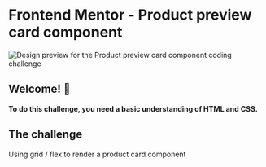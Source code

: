 # Frontend Mentor - Product preview card component

![Design preview for the Product preview card component coding challenge](./design/desktop-preview.jpg)

## Welcome! 👋

**To do this challenge, you need a basic understanding of HTML and CSS.**

## The challenge

Using grid / flex to render a product card component 